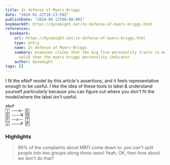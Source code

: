 ```yaml
---
title: In defense of Myers-Briggs
date: "2024-01-22T16:13:59Z"
publishDate: "2020-06-12T00:00:00Z"
bookmarkOf: https://dynomight.net/in-defense-of-myers-briggs.html
references:
  bookmark:
    url: https://dynomight.net/in-defense-of-myers-briggs.html
    type: entry
    name: In defense of Myers-Briggs
    summary: examines claims that the big five personality traits is more scientifically
      valid than the myers briggs personality indicator
    author: dynomight
tags: []
---
```


I fit the eNxP model by this article's assertions, and it feels representative enough to be useful. I like the idea of these tools to label & understand yourself _particularly_ because you can figure out where you _don't_ fit the model/where the label _isn't_ useful.

```
𝚎𝙽𝚡𝙿
🄸 –––𝚎– 🄴
🅂 ––––𝙽 🄽
🄵 ––𝚡–– 🅃
🄹 ––––𝙿 🄿
```

### Highlights

> 90% of the complaints about MBTI come down to: _you can’t split people into two groups along these axes_! Yeah, OK, then how about we don’t do that?

